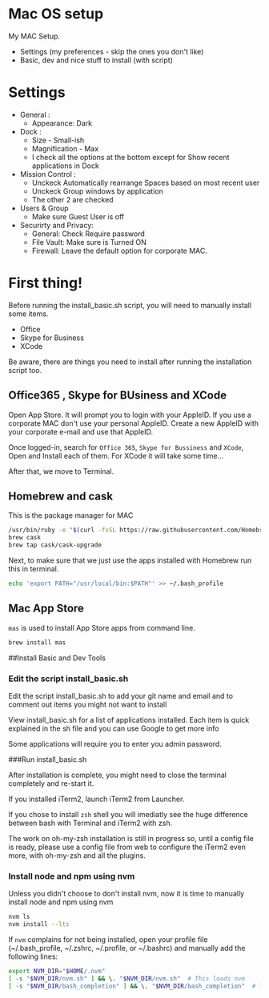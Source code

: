 # Mac OS setup
My MAC Setup.
  - Settings (my preferences - skip the ones you don't like)
  - Basic, dev and nice stuff to install (with script)

# Settings
  - General :
    - Appearance: Dark
  - Dock :
    - Size - Small-ish  
    - Magnification -  Max
    - I check all the options at the bottom except for Show recent applications in Dock
  - Mission Control :
    - Unckeck Automatically rearrange Spaces based on most recent user
    - Unckeck Group windows by application
    - The other 2 are checked
  - Users & Group
    - Make sure Guest User is off
  - Securirty and Privacy:
    - General: Check Require password
    - File Vault: Make sure is Turned ON
    - Firewall: Leave the default option for corporate MAC.

# First thing!

Before running the install_basic.sh script, you will need to manually install some items.
- Office
- Skype for Business
- XCode

Be aware, there are things you need to install after running the installation script too.

## Office365 , Skype for BUsiness and XCode

Open App Store.
It will prompt you to login with your AppleID.
If you use a corporate MAC don't use your personal AppleID.
Create a new AppleID with your corporate e-mail and use that AppleID.

Once logged-in, search for `Office 365`, `Skype for Bussiness` and `XCode`,
Open and Install each of them.
For XCode it will take some time...

After that, we move to Terminal.

## Homebrew and cask
This is the package manager for MAC
```bash
/usr/bin/ruby -e "$(curl -fsSL https://raw.githubusercontent.com/Homebrew/install/master/install)"
brew cask
brew tap cask/cask-upgrade
```
Next, to make sure that we just use the apps installed with Homebrew run this in terminal.

```bash
echo 'export PATH="/usr/local/bin:$PATH"' >> ~/.bash_profile
```

## Mac App Store
`mas` is used to install App Store apps from command line.

```bash
brew install mas
```

##Install Basic and Dev Tools

### Edit the script install_basic.sh
Edit the script install_basic.sh to add your git name and email and to comment out items you might not want to install

View install_basic.sh for a list of applications installed.
Each item is quick explained in the sh file and you can use Google to get more info

Some applications will require you to enter you admin password.

###Run install_basic.sh

After installation is complete, you might need to close the terminal completely and re-start it.

If you installed iTerm2, launch iTerm2 from Launcher.

If you chose to install `zsh` shell you will imediatly see the huge difference between bash with Terminal and iTerm2 with zsh.

The work on oh-my-zsh installation is still in progress so, until a config file is ready, please use a config file from web to configure the iTerm2 even more, with oh-my-zsh and all the plugins.

### Install node  and npm using nvm

Unless you didn't choose to don't install nvm, now it is time to manually install  node and npm using nvm

```bash
nvm ls
nvm install --lts
```

If `nvm` complains for not being installed, open your profile file (~/.bash_profile, ~/.zshrc, ~/.profile, or ~/.bashrc)
 and manually add the following lines:

```bash
export NVM_DIR="$HOME/.nvm"
[ -s "$NVM_DIR/nvm.sh" ] && \. "$NVM_DIR/nvm.sh"  # This loads nvm
[ -s "$NVM_DIR/bash_completion" ] && \. "$NVM_DIR/bash_completion"  # This loads nvm bash_completion
```
